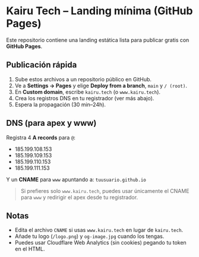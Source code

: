 # Kairu Tech – Landing mínima (GitHub Pages)

Este repositorio contiene una landing estática lista para publicar gratis con **GitHub Pages**.

## Publicación rápida
1. Sube estos archivos a un repositorio público en GitHub.
2. Ve a **Settings → Pages** y elige **Deploy from a branch**, `main` y `/ (root)`.
3. En **Custom domain**, escribe `kairu.tech` (o `www.kairu.tech`).
4. Crea los registros DNS en tu registrador (ver más abajo).
5. Espera la propagación (30 min–24h).

## DNS (para apex y www)
Registra 4 **A records** para `@`:
- 185.199.108.153
- 185.199.109.153
- 185.199.110.153
- 185.199.111.153

Y un **CNAME** para `www` apuntando a: `tuusuario.github.io`

> Si prefieres solo `www.kairu.tech`, puedes usar únicamente el CNAME para `www` y redirigir el apex desde tu registrador.

## Notas
- Edita el archivo `CNAME` si usas `www.kairu.tech` en lugar de `kairu.tech`.
- Añade tu logo (`/logo.png`) y `og-image.jpg` cuando los tengas.
- Puedes usar Cloudflare Web Analytics (sin cookies) pegando tu token en el HTML.
